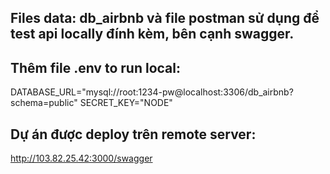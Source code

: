 ## Files data: db_airbnb và file postman sử dụng để test api locally đính kèm, bên cạnh swagger.

## Thêm file .env to run local:

DATABASE_URL="mysql://root:1234-pw@localhost:3306/db_airbnb?schema=public"
SECRET_KEY="NODE"

## Dự án được deploy trên remote server:
http://103.82.25.42:3000/swagger



